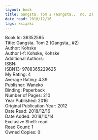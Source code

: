 ```yaml
---
layout: book
title: Gangsta. Tom 2 (Gangsta.,  no. 2)
date_read: 2018/12/16
tags: książki
---
```


Book Id: 36352565<br />
Title: Gangsta. Tom 2 (Gangsta., #2)<br />
Author: Kohske<br />
Author l-f: Kohske, Kohske<br />
Additional Authors: <br />
ISBN: <br />
ISBN13: 9788365229625<br />
My Rating: 4<br />
Average Rating: 4.39<br />
Publisher: Waneko<br />
Binding: Paperback<br />
Number of Pages: 210<br />
Year Published: 2016<br />
Original Publication Year: 2012<br />
Date Read: 2018/12/16<br />
Date Added: 2018/10/14<br />
Exclusive Shelf: read<br />
Read Count: 1<br />
Owned Copies: 0<br />


